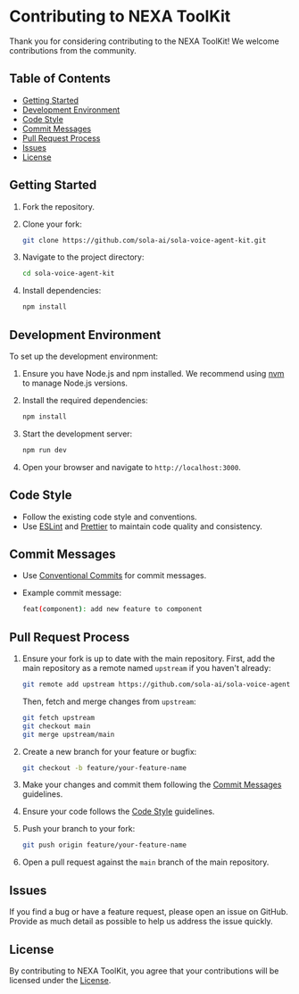 # Contributing to NEXA ToolKit

Thank you for considering contributing to the NEXA ToolKit! We welcome contributions from the community.

## Table of Contents

- [Getting Started](#getting-started)
- [Development Environment](#development-environment)
- [Code Style](#code-style)
- [Commit Messages](#commit-messages)
- [Pull Request Process](#pull-request-process)
- [Issues](#issues)
- [License](#license)

## Getting Started

1. Fork the repository.
2. Clone your fork:

    ```sh
    git clone https://github.com/sola-ai/sola-voice-agent-kit.git
    ```

3. Navigate to the project directory:

    ```sh
    cd sola-voice-agent-kit
    ```

4. Install dependencies:

    ```sh
    npm install
    ```

## Development Environment

To set up the development environment:

1. Ensure you have Node.js and npm installed. We recommend using [nvm](https://github.com/nvm-sh/nvm) to manage Node.js versions.
2. Install the required dependencies:

    ```sh
    npm install
    ```

3. Start the development server:

    ```sh
    npm run dev
    ```

4. Open your browser and navigate to `http://localhost:3000`.

## Code Style

- Follow the existing code style and conventions.
- Use [ESLint](https://eslint.org/) and [Prettier](https://prettier.io/) to maintain code quality and consistency.

## Commit Messages

- Use [Conventional Commits](https://www.conventionalcommits.org/en/v1.0.0/) for commit messages.
- Example commit message:

    ```sh
    feat(component): add new feature to component
    ```

## Pull Request Process

1. Ensure your fork is up to date with the main repository. First, add the main repository as a remote named `upstream` if you haven't already:

    ```sh
    git remote add upstream https://github.com/sola-ai/sola-voice-agent-kit.git
    ```

    Then, fetch and merge changes from `upstream`:

    ```sh
    git fetch upstream
    git checkout main
    git merge upstream/main
    ```

2. Create a new branch for your feature or bugfix:

    ```sh
    git checkout -b feature/your-feature-name
    ```

3. Make your changes and commit them following the [Commit Messages](#commit-messages) guidelines.
4. Ensure your code follows the [Code Style](#code-style) guidelines.
5. Push your branch to your fork:

    ```sh
    git push origin feature/your-feature-name
    ```

6. Open a pull request against the `main` branch of the main repository.

## Issues

If you find a bug or have a feature request, please open an issue on GitHub. Provide as much detail as possible to help us address the issue quickly.

## License

By contributing to NEXA ToolKit, you agree that your contributions will be licensed under the [License](LICENSE).

